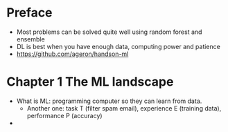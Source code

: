# Preface

* Most problems can be solved quite well using random forest and ensemble
* DL is best when you have enough data, computing power and patience
* https://github.com/ageron/handson-ml 

# Chapter 1 The ML landscape

* What is ML: programming computer so they can learn from data.
    * Another one: task T (filter spam email), experience E (training data), performance P (accuracy)
* 
